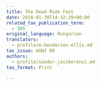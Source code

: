 ```yaml
---
title: The Dead Ride Fast
date: 2018-01-30T14:32:39+00:00
related_tax_publication_term:
  - 305
original_language: Hungarian
translators:
  - profile/m-henderson-ellis.md
tax_issue: AGNI 80
authors:
  - profile/sandor-jaszberenyi.md
tax_format: Print

---
```

